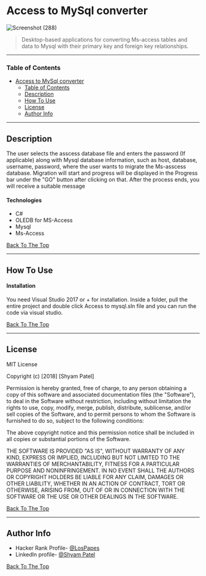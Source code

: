 # Access to MySql converter

![Screenshot (288)](https://user-images.githubusercontent.com/26683455/106171910-28201500-61b8-11eb-9da1-5741daac8bf1.png)

> Desktop-based applications for converting Ms-access tables and data to Mysql with their primary key and foreign key relationships.

---

### Table of Contents
- [Access to MySql converter](#access-to-mysql-converter)
    + [Table of Contents](#table-of-contents)
  * [Description](#description)
  * [How To Use](#how-to-use)
  * [License](#license)
  * [Author Info](#author-info)

---

## Description

The user selects the asscess database file and enters the password (If applicable) along with Mysql database information, such as host, database, username, password, where the user wants to migrate the Ms-asscess database. Migration will start and progress will be displayed in the Progress bar under the "GO" button after clicking on that. After the process ends, you will receive a suitable message

#### Technologies

- C#
- OLEDB for MS-Access
- Mysql
- Ms-Access

[Back To The Top](#access-to-mysql-converter)

---

## How To Use

#### Installation
You need Visual Studio 2017 or + for installation.
Inside a folder, pull the entire project and double click Access to mysql.sln file and you can run the code via visual studio.

[Back To The Top](#access-to-mysql-converter)

---


## License

MIT License

Copyright (c) [2018] [Shyam Patel]

Permission is hereby granted, free of charge, to any person obtaining a copy
of this software and associated documentation files (the "Software"), to deal
in the Software without restriction, including without limitation the rights
to use, copy, modify, merge, publish, distribute, sublicense, and/or sell
copies of the Software, and to permit persons to whom the Software is
furnished to do so, subject to the following conditions:

The above copyright notice and this permission notice shall be included in all
copies or substantial portions of the Software.

THE SOFTWARE IS PROVIDED "AS IS", WITHOUT WARRANTY OF ANY KIND, EXPRESS OR
IMPLIED, INCLUDING BUT NOT LIMITED TO THE WARRANTIES OF MERCHANTABILITY,
FITNESS FOR A PARTICULAR PURPOSE AND NONINFRINGEMENT. IN NO EVENT SHALL THE
AUTHORS OR COPYRIGHT HOLDERS BE LIABLE FOR ANY CLAIM, DAMAGES OR OTHER
LIABILITY, WHETHER IN AN ACTION OF CONTRACT, TORT OR OTHERWISE, ARISING FROM,
OUT OF OR IN CONNECTION WITH THE SOFTWARE OR THE USE OR OTHER DEALINGS IN THE
SOFTWARE.

[Back To The Top](#access-to-mysql-converter)

---

## Author Info

- Hacker Rank Profile- [@LosPapes](https://www.hackerrank.com/LosPepes)
- LinkedIn profile- [@Shyam Patel](https://www.linkedin.com/in/patelshyam54/)

[Back To The Top](#access-to-mysql-converter)

